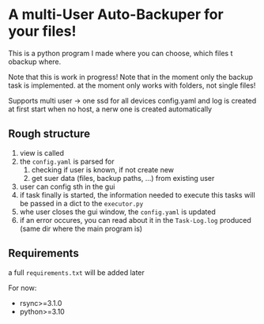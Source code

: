 # A multi-User Auto-Backuper for your files!

This is a python program I made where you can choose, which files t obackup where.

Note that this is work in progress!
Note that in the moment only the backup task is implemented.
at the moment only works with folders, not single files!

Supports multi user -> one ssd for all devices
config.yaml and log is created at first start
when no host, a nerw one is created automatically

## Rough structure

1. view is called
2. the `config.yaml` is parsed for
   1. checking if user is known, if not create new
   2. get suer data (files, backup paths, ...) from existing user
3. user can config sth in the gui
4. if task finally is started, the information needed to execute this tasks will be passed in a dict to the `executor.py`
5. whe user closes the gui window, the `config.yaml` is updated
6. if an error occures, you can read about it in the `Task-Log.log` produced (same dir where the main program is)

## Requirements

a full `requirements.txt` will be added later

For now:
- rsync>=3.1.0
- python>=3.10